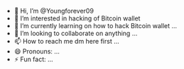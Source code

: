 - 👋 Hi, I’m @Youngforever09
- 👀 I’m interested in hacking of Bitcoin wallet 
- 🌱 I’m currently learning on how to hack Bitcoin wallet ...
- 💞️ I’m looking to collaborate on anything ...
- 📫 How to reach me dm here first ...
- 😄 Pronouns: ...
- ⚡ Fun fact: ...

<!---
Youngforever09/Youngforever09 is a ✨ special ✨ repository because its `README.md` (this file) appears on your GitHub profile.
You can click the Preview link to take a look at your changes.
--->
